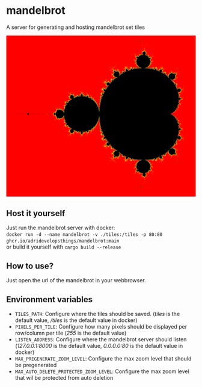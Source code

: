 # mandelbrot
A server for generating and hosting mandelbrot set tiles

![a picture of the mandelbrot set](screenshots/screenshot.png)

## Host it yourself
Just run the mandelbrot server with docker:  
```docker run -d --name mandelbrot -v ./tiles:/tiles -p 80:80 ghcr.io/adridevelopsthings/mandelbrot:main```  
or build it yourself with ``cargo build --release``

## How to use?
Just open the url of the mandelbrot in your webbrowser.

## Environment variables
- `TILES_PATH`: Configure where the tiles should be saved. (*tiles* is the default value, */tiles* is the default value in docker)
- `PIXELS_PER_TILE`: Configure how many pixels should be displayed per row/column per tile (*255* is the default value)
- `LISTEN_ADDRESS`: Configure where the mandelbrot server should listen (*127.0.0.1:8000* is the default value, *0.0.0.0:80* is the default value in docker)
- `MAX_PREGENERATE_ZOOM_LEVEL`: Configure the max zoom level that should be pregenerated
- `MAX_AUTO_DELETE_PROTECTED_ZOOM_LEVEL`: Configure the max zoom level that wil be protected from auto deletion